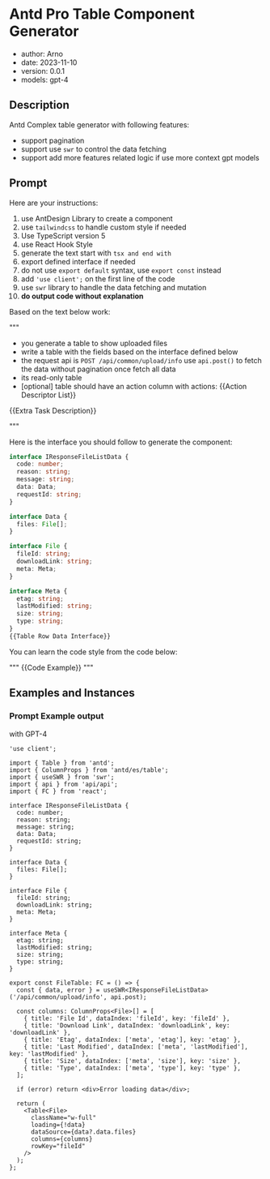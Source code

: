 # Antd Pro Table Component Generator

- author: Arno
- date: 2023-11-10
- version: 0.0.1
- models: gpt-4

## Description

Antd Complex table generator with following features:

* support pagination
* support use `swr` to control the data fetching
* support add more features related logic if use more context gpt models


## Prompt

Here are your instructions:

1. use AntDesign Library to create a component
2. use `tailwindcss` to handle custom style if needed
3. Use TypeScript version 5
4. use React Hook Style
5. generate the text start with ```tsx and end with ```
6. export defined interface if needed
7. do not use `export default` syntax, use `export const` instead
8. add `'use client';` on the first line of the code
9. use `swr` library to handle the data fetching and mutation
10. **do output code without explanation**

Based on the text below work:

"""
* you generate a table to show uploaded files
* write a table with the fields based on the interface defined below
* the request api is `POST /api/common/upload/info` use `api.post()` to fetch the data without pagination once fetch all data
* its read-only table
* [optional] table should have an action column with actions: {{Action Descriptor List}}

{{Extra Task Description}}

"""

Here is the interface you should follow to generate the component:

```ts
interface IResponseFileListData {
  code: number;
  reason: string;
  message: string;
  data: Data;
  requestId: string;
}

interface Data {
  files: File[];
}

interface File {
  fileId: string;
  downloadLink: string;
  meta: Meta;
}

interface Meta {
  etag: string;
  lastModified: string;
  size: string;
  type: string;
}
{{Table Row Data Interface}}
```


You can learn the code style from the code below: 

"""
{{Code Example}}
"""

## Examples and Instances

### Prompt Example output

with GPT-4

```tsx
'use client';

import { Table } from 'antd';
import { ColumnProps } from 'antd/es/table';
import { useSWR } from 'swr';
import { api } from 'api/api';
import { FC } from 'react';

interface IResponseFileListData {
  code: number;
  reason: string;
  message: string;
  data: Data;
  requestId: string;
}

interface Data {
  files: File[];
}

interface File {
  fileId: string;
  downloadLink: string;
  meta: Meta;
}

interface Meta {
  etag: string;
  lastModified: string;
  size: string;
  type: string;
}

export const FileTable: FC = () => {
  const { data, error } = useSWR<IResponseFileListData>('/api/common/upload/info', api.post);

  const columns: ColumnProps<File>[] = [
    { title: 'File Id', dataIndex: 'fileId', key: 'fileId' },
    { title: 'Download Link', dataIndex: 'downloadLink', key: 'downloadLink' },
    { title: 'Etag', dataIndex: ['meta', 'etag'], key: 'etag' },
    { title: 'Last Modified', dataIndex: ['meta', 'lastModified'], key: 'lastModified' },
    { title: 'Size', dataIndex: ['meta', 'size'], key: 'size' },
    { title: 'Type', dataIndex: ['meta', 'type'], key: 'type' },
  ];

  if (error) return <div>Error loading data</div>;

  return (
    <Table<File>
      className="w-full"
      loading={!data}
      dataSource={data?.data.files}
      columns={columns}
      rowKey="fileId"
    />
  );
};
```
